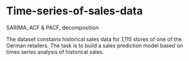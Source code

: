 # Time-series-of-sales-data
SARIMA, ACF &amp; PACF, decomposition

The dataset constains historical sales data for 1,115 stores of one of the German retailers.
The task is to build a sales prediction model based on times series analysis of historical sales.
